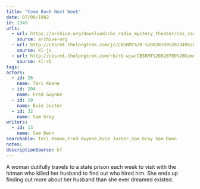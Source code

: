 ```yaml
---
title: "Come Back Next Week"
date: 07/09/1982
id: 1349
urls: 
  - url: https://archive.org/download/cbs_radio_mystery_theater/cbs_radio_mystery_theater-1301-1350.zip/cbs_radio_mystery_theater-1301-1350%2Fcbsrmt_1349_come_back_next_week.mp3
    source: archive-org
  - url: http://cbsrmt.thelongtrek.com/jc/CBSRMT%20-%20820709%201349%20Come%20Back%20Next%20Week%20vbr%20fb2_jc.mp3
    source: kl-jc
  - url: http://cbsrmt.thelongtrek.com/rb/rb-wjw/CBSRMT%20820709%20Come%20Back%20Next%20Week_wjw.mp3
    source: kl-rb
tags: 
actors:  
  - id: 26
    name: Teri Keane  
  - id: 204
    name: Fred Gwynne  
  - id: 10
    name: Evie Juster  
  - id: 32
    name: Sam Gray
writers:  
  - id: 13
    name: Sam Dann
searchable: Teri Keane,Fred Gwynne,Evie Juster,Sam Gray Sam Dann
notes: 
descriptionSource: kf
---
```

A woman dutifully travels to a state prison each week to visit with the hitman who killed her husband to find out who hired him. She ends up finding out more about her husband than she ever dreamed existed.